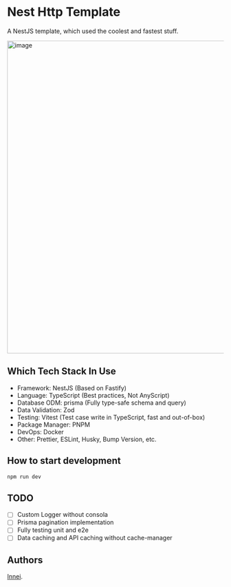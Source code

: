 # Nest Http Template

A NestJS template, which used the coolest and fastest stuff.

<img width="727" alt="image" src="https://user-images.githubusercontent.com/41265413/159869110-7704ddc4-d0ac-4cc4-9f34-b7b5568481f9.png">

## Which Tech Stack In Use

- Framework: NestJS (Based on Fastify)
- Language: TypeScript (Best practices, Not AnyScript)
- Database ODM: prisma (Fully type-safe schema and query)
- Data Validation: Zod
- Testing: Vitest (Test case write in TypeScript, fast and out-of-box)
- Package Manager: PNPM
- DevOps: Docker
- Other: Prettier, ESLint, Husky, Bump Version, etc.

## How to start development

```bash
npm run dev
```

## TODO

- [ ] Custom Logger without consola
- [ ] Prisma pagination implementation
- [ ] Fully testing unit and e2e
- [ ] Data caching and API caching without cache-manager

## Authors

[Innei](https://github.com/innei).
